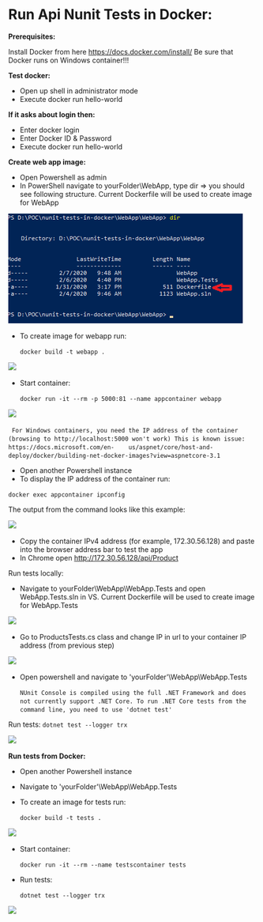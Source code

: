 # Run Api Nunit Tests in Docker:
**Prerequisites:**

Install Docker from here https://docs.docker.com/install/
Be sure that Docker runs on Windows container!!!

**Test docker:**
- Open up shell in administrator mode
- Execute docker run hello-world

**If it asks about login then:**
- Enter docker login
- Enter Docker ID & Password
- Execute docker run hello-world

**Create web app image:**
- Open Powershell as admin
- In PowerShell navigate to yourFolder\WebApp, type dir => you should see following structure. Current Dockerfile will be used to create image for WebApp

![](/images/1.png)

- To create image for webapp run:

   ```docker build -t webapp . ```
   
![](/images/2.png)

- Start container:

   ```docker run -it --rm -p 5000:81 --name appcontainer webapp```
   
 ![](/images/3.png)

   ``` For Windows containers, you need the IP address of the container (browsing to http://localhost:5000 won't work) This is known issue: https://docs.microsoft.com/en-    us/aspnet/core/host-and-deploy/docker/building-net-docker-images?view=aspnetcore-3.1```


- Open another Powershell instance
- To display the IP address of the container run:

```docker exec appcontainer ipconfig```

The output from the command looks like this example:

![](/images/4.png)

- Copy the container IPv4 address (for example, 172.30.56.128) and paste into the browser address bar to test the app
- In Chrome open http://172.30.56.128/api/Product

Run tests locally: 

- Navigate to yourFolder\WebApp\WebApp.Tests and open WebApp.Tests.sln in VS. Current Dockerfile will be used to create image for WebApp.Tests

![](/images/5.png)

- Go to ProductsTests.cs class and change IP in url to your container IP address (from previous step) 

![](/images/6.png)

- Open powershell and navigate to 'yourFolder'\WebApp\WebApp.Tests

   ```NUnit Console is compiled using the full .NET Framework and does not currently support .NET Core. To run .NET Core tests from the command line, you need to use 'dotnet test'```

Run tests: 
   ```dotnet test --logger trx```
   
![](/images/7.png)

**Run tests from Docker:**
- Open another Powershell instance
- Navigate to 'yourFolder'\WebApp\WebApp.Tests
- To create an image for tests run:

   ```docker build -t tests .```
   
![](/images/8.png)

- Start container:

   ```docker run -it --rm --name testscontainer tests```

- Run tests:

   ```dotnet test --logger trx```
   
![](/images/9.png)
   





